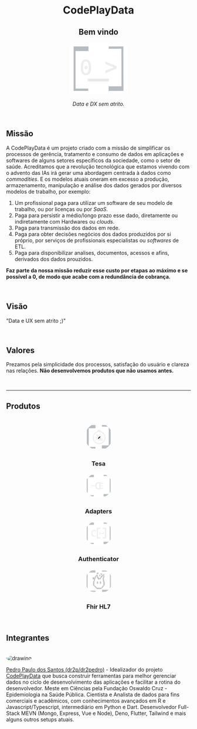 <div align="center"> 

# CodePlayData

## Bem vindo

![CodePlayData-logo](./assets/CodePlayData-logo-darkmode.png)

_Data e DX sem atrito._

<br>

</div>

## Missão

A CodePlayData é um projeto criado com a missão de simplificar os processos de gerência, tratamento e consumo de dados em aplicações e softwares de alguns setores específicos da sociedade, como o setor de saúde.
Acreditamos que a revolução tecnológica que estamos vivendo com o advento das IAs irá gerar uma abordagem centrada à dados como _commodities_. E os modelos atuais oneram em excesso a produção, armazenamento, manipulação e análise dos dados gerados por diversos modelos de trabalho, por exemplo:

1. Um profissional paga para utilizar um software de seu modelo de trabalho, ou por licenças ou por _SaaS_.
2. Paga para persistir a médio/longo prazo esse dado, diretamente ou indiretamente com Hardwares ou _clouds_.
3. Paga para transmissão dos dados em rede.
4. Paga para obter decisões negócios dos dados produzidos por si próprio, por serviços de profissionais especialistas ou _softwares_ de ETL.
5. Paga para disponibilizar analises, documentos, acessos e afins, derivados dos dados prouzidos.

**Faz parte da nossa missão reduzir esse custo por etapas ao máximo e se possível a 0, de modo que acabe com a redundância de cobrança.**

<br>
 
## Visão

"Data e UX sem atrito ;)"

<br>

## Valores

Prezamos pela simplicidade dos processos, satisfação do usuário e clareza nas relações. **Não desenvolvemos produtos que não usamos antes.**

<br>

---


## Produtos
<br>
<div align="center" style="flex: 1 1 0%; flex-direction: row;">

<container style="flex: 1 1 0%; flex-direction: column;">
<img src="https://github.com/CodePlayData/tesa/blob/deno/assets/tesa_avatar_white.png" alt="drawing" width="75" style="border-radius: 50%" />
<h3>Tesa</h3>
</container>

<container style="">
<img src="https://github.com/CodePlayData/adapters/blob/main/assets/adapters-dark-logo.png" alt="drawing" width="75" style="border-radius: 50%"/>
<h3>Adapters</h3>
</container>

<container style="">
<img src="https://github.com/CodePlayData/authenticator/blob/main/assets/authenticator-dark-logo.png" alt="drawing" width="75" style="border-radius: 50%"/>
<h3>Authenticator</h3>
</container>

<container style="">
<img src="https://github.com/CodePlayData/fhir/blob/main/assets/fire_avatar_white.png" alt="drawing" width="75" style="border-radius: 50%"/>
<h3>Fhir HL7</h3>
</container>

</div>
<br>

## Integrantes

<br>
<img src="https://avatars.githubusercontent.com/u/52466957?v=4" alt="drawing" width="75" style="border-radius: 50%"/>


[Pedro Paulo dos Santos (dr2p/dr2pedro)](https://github.com/dr2pedro) - Idealizador do projeto [CodePlayData](https://github.com/CodePlayData) que busca construir ferramentas para melhor gerenciar dados no ciclo de desenvolvimento das aplicações e facilitar a rotina do desenvolvedor. Meste em Ciências pela Fundação Oswaldo Cruz - Epidemiologia na Saúde Pública. Cientista e Analista de dados para fins comerciais e acadêmicos, com conhecimentos avançados em R e Javascript/Typescript, intermediário em Python e Dart. Desenvolvedor Full-Stack MEVN (Mongo, Express, Vue e Node), Deno, Flutter, Tailwind e mais alguns outros setups atuais.




